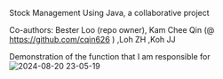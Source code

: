 Stock Management Using Java, a collaborative project

Co-authors:
Bester Loo (repo owner),
Kam Chee Qin (@ https://github.com/cqin626 )
,Loh ZH 
,Koh JJ 

Demonstration of the function that I am responsible for
![2024-08-20 23-05-19](https://github.com/user-attachments/assets/2d39fef7-d8a7-4be6-a09a-f80b8d33d038)
